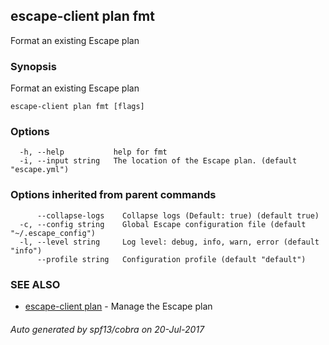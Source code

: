 ## escape-client plan fmt

Format an existing Escape plan

### Synopsis


Format an existing Escape plan

```
escape-client plan fmt [flags]
```

### Options

```
  -h, --help           help for fmt
  -i, --input string   The location of the Escape plan. (default "escape.yml")
```

### Options inherited from parent commands

```
      --collapse-logs    Collapse logs (Default: true) (default true)
  -c, --config string    Global Escape configuration file (default "~/.escape_config")
  -l, --level string     Log level: debug, info, warn, error (default "info")
      --profile string   Configuration profile (default "default")
```

### SEE ALSO
* [escape-client plan](escape-client_plan.md)	 - Manage the Escape plan

###### Auto generated by spf13/cobra on 20-Jul-2017
